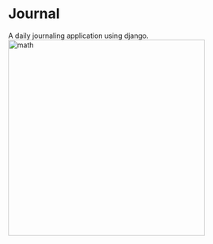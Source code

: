# Journal
A daily journaling application using django.
<img width="397" alt="math" src="https://user-images.githubusercontent.com/88792852/139535292-775e7650-4f62-411f-bc4b-b0eb2563b2d8.png">
